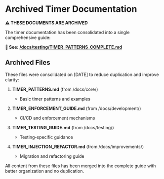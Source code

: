 # Archived Timer Documentation

**⚠️ THESE DOCUMENTS ARE ARCHIVED**

The timer documentation has been consolidated into a single comprehensive guide:

**📍 See: [/docs/testing/TIMER_PATTERNS_COMPLETE.md](/docs/testing/TIMER_PATTERNS_COMPLETE.md)**

## Archived Files

These files were consolidated on [DATE] to reduce duplication and improve clarity:

1. **TIMER_PATTERNS.md** (from /docs/core/)
   - Basic timer patterns and examples
   
2. **TIMER_ENFORCEMENT_GUIDE.md** (from /docs/development/)
   - CI/CD and enforcement mechanisms
   
3. **TIMER_TESTING_GUIDE.md** (from /docs/testing/)
   - Testing-specific guidance
   
4. **TIMER_INJECTION_REFACTOR.md** (from /docs/improvements/)
   - Migration and refactoring guide

All content from these files has been merged into the complete guide with better organization and no duplication.
